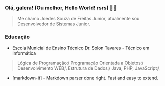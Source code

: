 ### Olá, galera! (Ou melhor, Hello World! rsrs) 👋👋

> Me chamo Joedes Souza de Freitas Junior, atualmente sou Desenvolvedor de Sistemas Junior. 

### Educação

* Escola Municial de Ensino Técnico Dr. Solon Tavares - Técnico em Informática
> Lógica de Programação;\ 
> Programação Orientada a Objetos;\ 
> Desenvolvimento WEB;\ 
> Estrutura de Dados;\ 
> Java, PHP, JavaScript;\ 

* [markdown-it] - Markdown parser done right. Fast and easy to extend.
